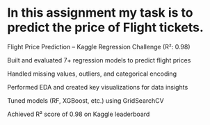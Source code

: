 # In this assignment my task is to predict the price of Flight tickets.

Flight Price Prediction – Kaggle Regression Challenge (R²: 0.98)

Built and evaluated 7+ regression models to predict flight prices

Handled missing values, outliers, and categorical encoding

Performed EDA and created key visualizations for data insights

Tuned models (RF, XGBoost, etc.) using GridSearchCV

Achieved R² score of 0.98 on Kaggle leaderboard
